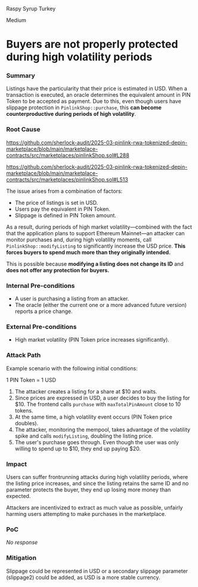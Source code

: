 Raspy Syrup Turkey

Medium

# Buyers are not properly protected during high volatility periods

### Summary

Listings have the particularity that their price is estimated in USD. When a transaction is executed, an oracle determines the equivalent amount in PIN Token to be accepted as payment. Due to this, even though users have slippage protection in `PinlinkShop::purchase`, this **can become counterproductive during periods of high volatility**.

### Root Cause

https://github.com/sherlock-audit/2025-03-pinlink-rwa-tokenized-depin-marketplace/blob/main/marketplace-contracts/src/marketplaces/pinlinkShop.sol#L288

https://github.com/sherlock-audit/2025-03-pinlink-rwa-tokenized-depin-marketplace/blob/main/marketplace-contracts/src/marketplaces/pinlinkShop.sol#L513

The issue arises from a combination of factors:

* The price of listings is set in USD.
* Users pay the equivalent in PIN Token.
* Slippage is defined in PIN Token amount.

As a result, during periods of high market volatility—combined with the fact that the application plans to support Ethereum Mainnet—an attacker can monitor purchases and, during high volatility moments, call `PinlinkShop::modifyListing` to significantly increase the USD price. **This forces buyers to spend much more than they originally intended.**

This is possible because **modifying a listing does not change its ID** and **does not offer any protection for buyers.**

### Internal Pre-conditions

* A user is purchasing a listing from an attacker.
* The oracle (either the current one or a more advanced future version) reports a price change.

### External Pre-conditions

* High market volatility (PIN Token price increases significantly).

### Attack Path

Example scenario with the following initial conditions:

1 PIN Token = 1 USD

1. The attacker creates a listing for a share at $10 and waits.
2. Since prices are expressed in USD, a user decides to buy the listing for $10. The frontend calls `purchase` with `maxTotalPinAmount` close to 10 tokens.
3. At the same time, a high volatility event occurs (PIN Token price doubles).
4. The attacker, monitoring the mempool, takes advantage of the volatility spike and calls `modifyListing`, doubling the listing price.
5. The user's purchase goes through. Even though the user was only willing to spend up to $10, they end up paying $20.

### Impact

Users can suffer frontrunning attacks during high volatility periods, where the listing price increases, and since the listing retains the same ID and no parameter protects the buyer, they end up losing more money than expected.

Attackers are incentivized to extract as much value as possible, unfairly harming users attempting to make purchases in the marketplace.

### PoC

_No response_

### Mitigation

Slippage could be represented in USD or a secondary slippage parameter (slippage2) could be added, as USD is a more stable currency.